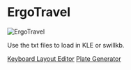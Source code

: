 ErgoTravel
====

![ErgoTravel](https://imgur.com/H9t6Q7b)

Use the txt files to load in KLE or swillkb.

[Keyboard Layout Editor](http://www.keyboard-layout-editor.com)
[Plate Generator](http://builder.swillkb.com/)
